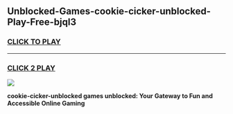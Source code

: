 
## Unblocked-Games-cookie-cicker-unblocked-Play-Free-bjql3
<h3>
<a href="https://premium76.site?title=cookie-cicker-unblocked&ref=18A1">CLICK TO PLAY</a></h3>
<hr>

<h3>
<a href="https://premium76.site?title=cookie-cicker-unblocked&ref=18A1">CLICK 2 PLAY</a>
  
</h3>

<a href="https://premium76.site?title=cookie-cicker-unblocked&ref=18A1"><img src="https://clearcache.store/games.png"></a>


**cookie-cicker-unblocked games unblocked: Your Gateway to Fun and Accessible Online Gaming**
